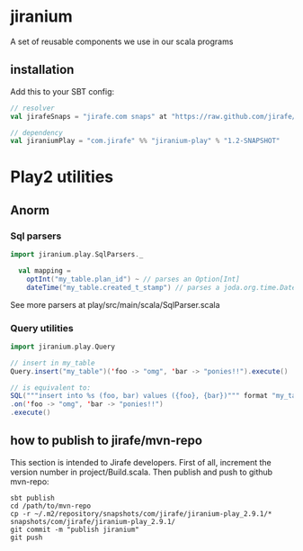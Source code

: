 jiranium
========

A set of reusable components we use in our scala programs

installation
------------

Add this to your SBT config:

```scala
// resolver
val jirafeSnaps = "jirafe.com snaps" at "https://raw.github.com/jirafe/mvn-repo/master/snapshots"

// dependency
val jiraniumPlay = "com.jirafe" %% "jiranium-play" % "1.2-SNAPSHOT"
```

Play2 utilities
===============

Anorm
-----

### Sql parsers

```scala
import jiranium.play.SqlParsers._

  val mapping =
    optInt("my_table.plan_id") ~ // parses an Option[Int]
    dateTime("my_table.created_t_stamp") // parses a joda.org.time.DateTime
```
See more parsers at play/src/main/scala/SqlParser.scala

### Query utilities

```scala
import jiranium.play.Query

// insert in my_table
Query.insert("my_table")('foo -> "omg", 'bar -> "ponies!!").execute()

// is equivalent to:
SQL("""insert into %s (foo, bar) values ({foo}, {bar})""" format "my_table")
.on('foo -> "omg", 'bar -> "ponies!!")
.execute()
```

how to publish to jirafe/mvn-repo
---------------------------------

This section is intended to Jirafe developers.
First of all, increment the version number in project/Build.scala.
Then publish and push to github mvn-repo:

    sbt publish
    cd /path/to/mvn-repo
    cp -r ~/.m2/repository/snapshots/com/jirafe/jiranium-play_2.9.1/* snapshots/com/jirafe/jiranium-play_2.9.1/
    git commit -m "publish jiranium"
    git push
